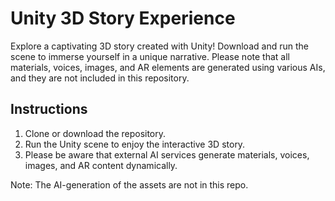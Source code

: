 # Unity 3D Story Experience

Explore a captivating 3D story created with Unity! Download and run the scene to immerse yourself in a unique narrative. Please note that all materials, voices, images, and AR elements are generated using various AIs, and they are not included in this repository.

## Instructions
1. Clone or download the repository.
2. Run the Unity scene to enjoy the interactive 3D story.
3. Please be aware that external AI services generate materials, voices, images, and AR content dynamically.

Note: The AI-generation of the assets are not in this repo.
